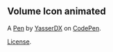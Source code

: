 Volume Icon animated
--------------------


A [Pen](https://codepen.io/yassersaidi/pen/WNEXoQZ) by [YasserDX](https://codepen.io/yassersaidi) on [CodePen](https://codepen.io).

[License](https://codepen.io/yassersaidi/pen/WNEXoQZ/license).